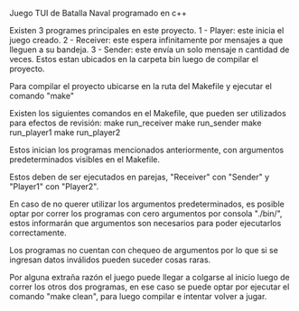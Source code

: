 Juego TUI de Batalla Naval programado en c++

Existen 3 programes principales en este proyecto.
	1 - Player: este inicia el juego creado.
	2 - Receiver: este espera infinitamente por mensajes a que lleguen a su bandeja.
	3 - Sender: este envía un solo mensaje n cantidad de veces.
Estos estan ubicados en la carpeta bin luego de compilar el proyecto.

Para compilar el proyecto ubicarse en la ruta del Makefile y ejecutar el comando "make"

Existen los siguientes comandos en el Makefile, que pueden ser utilizados para efectos de revisión:
	make run_receiver
	make run_sender
	make run_player1
	make run_player2
	
Estos inician los programas mencionados anteriormente, con argumentos predeterminados visibles en el Makefile.

Estos deben de ser ejecutados en parejas, "Receiver" con "Sender" y "Player1" con "Player2".

En caso de no querer utilizar los argumentos predeterminados, es posible optar por correr los programas con cero argumentos por consola "./bin/<programa>", estos informarán que argumentos son necesarios para poder ejecutarlos correctamente.

Los programas no cuentan con chequeo de argumentos por lo que si se ingresan datos inválidos pueden suceder cosas raras.

Por alguna extraña razón el juego puede llegar a colgarse al inicio luego de correr los otros dos programas, en ese caso se puede optar por ejecutar el comando "make clean", para luego compilar e intentar volver a jugar.
